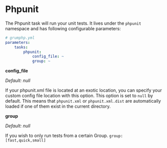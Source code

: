 # Phpunit

The Phpunit task will run your unit tests.
It lives under the `phpunit` namespace and has following configurable parameters:

```yaml
# grumphp.yml
parameters:
    tasks:
        phpunit:
            config_file: ~
            group: ~
```

**config_file**

*Default: null*

If your phpunit.xml file is located at an exotic location, you can specify your custom config file location with this option.
This option is set to `null` by default.
This means that `phpunit.xml` or `phpunit.xml.dist` are automatically loaded if one of them exist in the current directory.

**group**

*Default: null*

If you wish to only run tests from a certain Group.
`group: [fast,quick,small]`